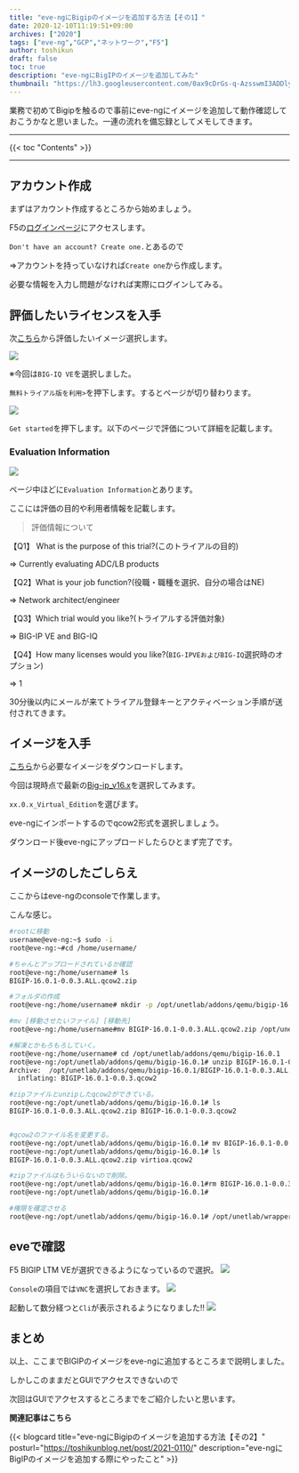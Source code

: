 ```yaml
---
title: "eve-ngにBigipのイメージを追加する方法【その1】"
date: 2020-12-10T11:19:51+09:00
archives: ["2020"]
tags: ["eve-ng","GCP","ネットワーク","F5"]
author: toshikun
draft: false
toc: true
description: "eve-ngにBigIPのイメージを追加してみた"
thumbnail: "https://lh3.googleusercontent.com/0ax9cDrGs-q-AzsswmI3ADDlyhy703kI9Rjf1vxmjb4a4vPsSWlfaqD2zN0HfYpjBGOTcAUgifFVahn8GZBxmK7XJqWtJlobEp4wPT5HEI7nlT8nTXw_1tqL1xbvp0ImJBw_HypaXg=w2400"
---
```


業務で初めてBigipを触るので事前にeve-ngにイメージを追加して動作確認しておこうかなと思いました。一連の流れを備忘録としてメモしてきます。


<hr>
{{< toc "Contents" >}}
<hr>

## アカウント作成


まずはアカウント作成するところから始めましょう。

F5の[ログインページ](https://login.f5.com/resource/login.jsp)にアクセスします。

`Don't have an account? Create one.`とあるので

⇒アカウントを持っていなければ`Create one`から作成します。

必要な情報を入力し問題がなければ実際にログインしてみる。

## 評価したいライセンスを入手

次[こちら](https://www.f5.com/ja_jp/trials)から評価したいイメージ選択します。

<img src="https://lh3.googleusercontent.com/Fk1q_c5x6LQUhXlf1MQe070DI9LW4qpc_2zuJN5HE6K1XHknT-vtMcs0YRGvv88v70vBEgQzJ5mBMmrtgEA0yMrcdyfOK3ViuLsy5bBdm6LWO9T4ks4EnsDmPyjOl0lEftrfEgQQNQ=w800" >

※今回は`BIG-IQ VE`を選択しました。

`無料トライアル版を利用>`を押下します。するとページが切り替わります。

<img src="https://lh3.googleusercontent.com/4aR3siLv0-nP9KPj6hfgL34d5LMnEG-CtoYUpir4_IqPYV262zyTuJUGwqOZao4kwu3elMb9NtkGCrQUhRyix_TxjmJv65dP5iwfiubU_qgKRWOJRVaKcO6ZLtziYbLSIYYmlTWCOA=w800" >

`Get started`を押下します。以下のページで評価について詳細を記載します。

### Evaluation Information
<img src="https://lh3.googleusercontent.com/sIW70QgvhuEqsyKRPHPjRv5hy5C0sJvM27Kzv1cXDwM4fbKJn3TQgoLoq9sfDDw6AcahwOV-nzmTQYoOOyYohXs9_rjCR-9dGHNkb24OFavWnYhfASYMWa-1pu-J6opVCEx3uGEdzg=w800" >

ページ中ほどに`Evaluation Information`とあります。

ここには評価の目的や利用者情報を記載します。

>評価情報について

【Q1】 What is the purpose of this trial?(このトライアルの目的)

⇒ Currently evaluating ADC/LB products

【Q2】What is your job function?(役職・職種を選択、自分の場合はNE)

⇒ Network architect/engineer

【Q3】Which trial would you like?(トライアルする評価対象)

⇒ BIG-IP VE and BIG-IQ

【Q4】How many licenses would you like?(`BIG-IPVEおよびBIG-IQ`選択時のオプション)

⇒ 1

30分後以内にメールが来てトライアル登録キーとアクティベーション手順が送付されてきます。

## イメージを入手

[こちら](https://downloads.f5.com/esd/productlines.jsp)から必要なイメージをダウンロードします。

今回は現時点で最新の[Big-ip_v16.x](https://downloads.f5.com/esd/product.jsp?sw=BIG-IP&pro=big-ip_v16.x)を選択してみます。

`xx.0.x_Virtual_Edition`を選びます。

eve-ngにインポートするのでqcow2形式を選択しましょう。

ダウンロード後eve-ngにアップロードしたらひとまず完了です。

## イメージのしたごしらえ
ここからはeve-ngのconsoleで作業します。

こんな感じ。

```bash
#rootに移動
username@eve-ng:~$ sudo -i
root@eve-ng:~#cd /home/username/

#ちゃんとアップロードされているか確認
root@eve-ng:/home/username# ls
BIGIP-16.0.1-0.0.3.ALL.qcow2.zip

#フォルダの作成
root@eve-ng:/home/username# mkdir -p /opt/unetlab/addons/qemu/bigip-16.0.1

#mv [移動させたいファイル] [移動先] 
root@eve-ng:/home/username#mv BIGIP-16.0.1-0.0.3.ALL.qcow2.zip /opt/unetlab/addons/qemu/bigip-16.0.1

#解凍とかもろもろしていく。
root@eve-ng:/home/username# cd /opt/unetlab/addons/qemu/bigip-16.0.1
root@eve-ng:/opt/unetlab/addons/qemu/bigip-16.0.1# unzip BIGIP-16.0.1-0.0.3.ALL.qcow2.zip
Archive:  /opt/unetlab/addons/qemu/bigip-16.0.1/BIGIP-16.0.1-0.0.3.ALL.qcow2.zip
  inflating: BIGIP-16.0.1-0.0.3.qcow2

#zipファイルとunzipしたqcow2ができている。
root@eve-ng:/opt/unetlab/addons/qemu/bigip-16.0.1# ls
BIGIP-16.0.1-0.0.3.ALL.qcow2.zip BIGIP-16.0.1-0.0.3.qcow2


#qcow2のファイル名を変更する。
root@eve-ng:/opt/unetlab/addons/qemu/bigip-16.0.1# mv BIGIP-16.0.1-0.0.3.qcow2 virtioa.qcow2 
root@eve-ng:/opt/unetlab/addons/qemu/bigip-16.0.1# ls
BIGIP-16.0.1-0.0.3.ALL.qcow2.zip virtioa.qcow2

#zipファイルはもういらないので削除。
root@eve-ng:/opt/unetlab/addons/qemu/bigip-16.0.1#rm BIGIP-16.0.1-0.0.3.ALL.qcow2.zip
root@eve-ng:/opt/unetlab/addons/qemu/bigip-16.0.1#

#権限を確定させる
root@eve-ng:/opt/unetlab/addons/qemu/bigip-16.0.1# /opt/unetlab/wrappers/unl_wrapper -a fixpermissions
```
## eveで確認

F5 BIGIP LTM VEが選択できるようになっているので選択。
<img src="https://lh3.googleusercontent.com/mnHpSd7dIxzGGapnsG43Gjz8q81OL031s_Y7IAkSZiuvBPxqhQfawFxN5_zJsQ6bGpWlkHYwwpUwiYs7HudX0WFAlrt_rNkhrv0dZbHftRYfiRs-2vbNojZYTM5UGynbE-ZoZABMpQ=w800" >

`Console`の項目では`VNC`を選択しておきます。
<img src="https://lh3.googleusercontent.com/Ziq_71Pgn5KbEKLMU2fc-E9U9WF3o7YETUx3kNSBtp3NvrBFuFldcprk4EPrKSHIVq85Z4OUbclt3X-oo-whKmRRs8kDzk9WtrDO2f5t5Z-mlSyKhg1WPynQdO-vu3rVGOeeoMLTGA=w800" >


起動して数分経つと`Cli`が表示されるようになりました‼
<img src="https://lh3.googleusercontent.com/pkjKBaUiO6MUQJMQEzp1WIBEYcSKCFrXgMQ_s4JBhBQunF7nktpYVdQyv9CcKyDGR87KdUBw11-qhjEWE1RwIrwsfY---dP1fdeqX7E2Fh9zIDBihdiB3FVdAGJIHqiIa9IpF3H9yw=w800" >


## まとめ

以上、ここまでBIGIPのイメージをeve-ngに追加するところまで説明しました。

しかしこのままだとGUIでアクセスできないので

次回はGUIでアクセスするところまでをご紹介したいと思います。

**関連記事はこちら**

{{< blogcard title="eve-ngにBigipのイメージを追加する方法【その2】" posturl="https://toshikunblog.net/post/2021-0110/" description="eve-ngにBigIPのイメージを追加する際にやったこと" >}}